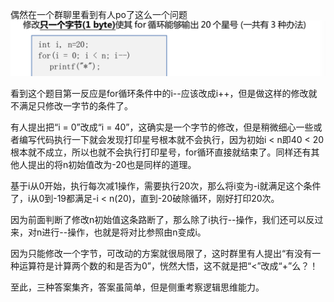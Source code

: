 偶然在一个群聊里看到有人po了这么一个问题
![群聊问题](https://github.com/bw4uf/bw4uf.github.io/blob/master/_posts/changeOneByte.jpg?raw=true)

看到这个题目第一反应是for循环条件中的i--应该改成i++，但是做这样的修改就不满足只修改一字节的条件了。

有人提出把“i = 0”改成“i = 40”，这确实是一个字节的修改，但是稍微细心一些或者编写代码执行一下就会发现打印星号根本就不会执行，因为初始i < n即40 < 20根本就不成立，所以也就不会执行打印星号，for循环直接就结束了。同样还有其他人提出的将n初始值改为-20也是同样的道理。

基于i从0开始，执行每次减1操作，需要执行20次，那么将i变为-i就满足这个条件了，i从0到-19都满足-i < n(20)，直到-20破除循环，刚好打印20次。

因为前面判断了修改n初始值这条路断了，那么除了i执行--操作，我们还可以反过来，对n进行--操作，也就是将对比参照由n变成i。

因为只能修改一个字节，可改动的方案就很局限了，这时群里有人提出“有没有一种运算符是计算两个数的和是否为0”，恍然大悟，这不就是把“<”改成“+”么？！

至此，三种答案集齐，答案虽简单，但是侧重考察逻辑思维能力。
